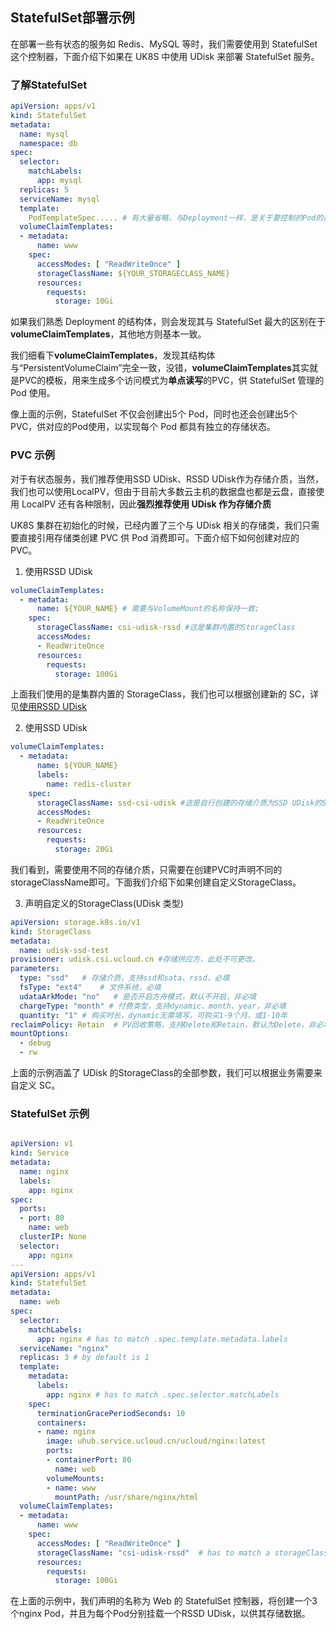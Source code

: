 ## StatefulSet部署示例

在部署一些有状态的服务如 Redis、MySQL 等时，我们需要使用到 StatefulSet 这个控制器，下面介绍下如果在 UK8S 中使用 UDisk 来部署 StatefulSet 服务。


### 了解StatefulSet

```yaml
apiVersion: apps/v1
kind: StatefulSet
metadata:
  name: mysql
  namespace: db
spec:
  selector:
    matchLabels:
      app: mysql
  replicas: 5
  serviceName: mysql
  template:
    PodTemplateSpec..... # 有大量省略，与Deployment一样，是关于要控制的Pod的描述
  volumeClaimTemplates:
  - metadata:
      name: www
    spec:
      accessModes: [ "ReadWriteOnce" ]
      storageClassName: ${YOUR_STORAGECLASS_NAME}
      resources:
        requests:
          storage: 10Gi    
```

如果我们熟悉 Deployment 的结构体，则会发现其与 StatefulSet 最大的区别在于**volumeClaimTemplates**，其他地方则基本一致。

我们细看下**volumeClaimTemplates**，发现其结构体与“PersistentVolumeClaim”完全一致，没错，**volumeClaimTemplates**其实就是PVC的模板，用来生成多个访问模式为**单点读写**的PVC，供 StatefulSet 管理的 Pod 使用。

像上面的示例，StatefulSet 不仅会创建出5个 Pod，同时也还会创建出5个 PVC，供对应的Pod使用，以实现每个 Pod 都具有独立的存储状态。

### PVC 示例

对于有状态服务，我们推荐使用SSD UDisk、RSSD UDisk作为存储介质，当然，我们也可以使用LocalPV，但由于目前大多数云主机的数据盘也都是云盘，直接使用 LocalPV 还有各种限制，因此**强烈推荐使用 UDisk 作为存储介质**

UK8S 集群在初始化的时候，已经内置了三个与 UDisk 相关的存储类，我们只需要直接引用存储类创建 PVC 供 Pod 消费即可。下面介绍下如何创建对应的PVC。

1. 使用RSSD UDisk

```yaml
volumeClaimTemplates:
  - metadata:
      name: ${YOUR_NAME} # 需要与VolumeMount的名称保持一致;
    spec:
      storageClassName: csi-udisk-rssd #这是集群内置的StorageClass
      accessModes:
      - ReadWriteOnce
      resources:
        requests:
          storage: 100Gi
```
上面我们使用的是集群内置的 StorageClass，我们也可以根据创建新的 SC，详见[使用RSSD UDisk](https://docs.ucloud.cn/uk8s/volume/rssdudisk)

2. 使用SSD UDisk

```yaml
volumeClaimTemplates:
  - metadata:
      name: ${YOUR_NAME} 
      labels:
        name: redis-cluster
    spec:
      storageClassName: ssd-csi-udisk #这是自行创建的存储介质为SSD UDisk的StorageClass
      accessModes:
      - ReadWriteOnce
      resources:
        requests:
          storage: 20Gi
```
我们看到，需要使用不同的存储介质，只需要在创建PVC时声明不同的storageClassName即可。下面我们介绍下如果创建自定义StorageClass。

3. 声明自定义的StorageClass(UDisk 类型)

```yaml
apiVersion: storage.k8s.io/v1
kind: StorageClass
metadata:
  name: udisk-ssd-test
provisioner: udisk.csi.ucloud.cn #存储供应方，此处不可更改。
parameters:
  type: "ssd"   # 存储介质，支持ssd和sata、rssd，必填
  fsType: "ext4"    # 文件系统，必填
  udataArkMode: "no"   # 是否开启方舟模式，默认不开启，非必填
  chargeType: "month" # 付费类型，支持dynamic、month、year，非必填
  quantity: "1" # 购买时长，dynamic无需填写，可购买1-9个月，或1-10年
reclaimPolicy: Retain  # PV回收策略，支持Delete和Retain，默认为Delete，非必填
mountOptions:   
  - debug
  - rw
```
上面的示例涵盖了 UDisk 的StorageClass的全部参数，我们可以根据业务需要来自定义 SC。

###  StatefulSet 示例

```yaml

apiVersion: v1
kind: Service
metadata:
  name: nginx
  labels:
    app: nginx
spec:
  ports:
  - port: 80
    name: web
  clusterIP: None
  selector:
    app: nginx
---
apiVersion: apps/v1
kind: StatefulSet
metadata:
  name: web
spec:
  selector:
    matchLabels:
      app: nginx # has to match .spec.template.metadata.labels
  serviceName: "nginx"
  replicas: 3 # by default is 1
  template:
    metadata:
      labels:
        app: nginx # has to match .spec.selector.matchLabels
    spec:
      terminationGracePeriodSeconds: 10
      containers:
      - name: nginx
        image: uhub.service.ucloud.cn/ucloud/nginx:latest
        ports:
        - containerPort: 80
          name: web
        volumeMounts:
        - name: www
          mountPath: /usr/share/nginx/html
  volumeClaimTemplates:
  - metadata:
      name: www
    spec:
      accessModes: [ "ReadWriteOnce" ]
      storageClassName: "csi-udisk-rssd"  # has to match a storageClassname existed in  your cluster
      resources:
        requests:
          storage: 100Gi

```

在上面的示例中，我们声明的名称为 Web 的 StatefulSet 控制器，将创建一个3个nginx Pod，并且为每个Pod分别挂载一个RSSD UDisk，以供其存储数据。







